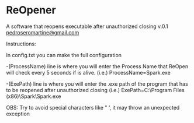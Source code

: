 # ReOpener
A software that reopens executable after unauthorized closing
v.0.1                                  
	pedroseromartine@gmail.com

Instructions: 

In config.txt you can make the full configuration

-(ProcessName) line is where you will enter the Process Name that ReOpen will check every 5 seconds if is alive. (i.e.) ProcessName=Spark.exe

-(ExePath) line is where you will enter the .exe path of the program that has to be reopened after unauthorized closing (i.e.) ExePath=C:\Program Files (x86)\Spark\Spark.exe

OBS: Try to avoid special characters like " ', it may throw an unexpected exception
